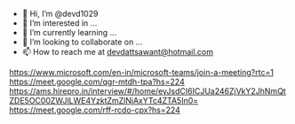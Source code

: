 - 👋 Hi, I’m @devd1029
- 👀 I’m interested in ...
- 🌱 I’m currently learning ...
- 💞️ I’m looking to collaborate on ...
- 📫 How to reach me at devdattsawant@hotmail.com

<!---
devd1029/devd1029 is a ✨ special ✨ repository because its `README.md` (this file) appears on your GitHub profile.
You can click the Preview link to take a look at your changes.
--->



https://www.microsoft.com/en-in/microsoft-teams/join-a-meeting?rtc=1
https://meet.google.com/qgr-mtdh-tpa?hs=224
https://ams.hirepro.in/interview/#/home/eyJsdCI6ICJUa246ZjVkY2JhNmQtZDE5OC00ZWJlLWE4YzktZmZlNjAxYTc4ZTA5In0=
https://meet.google.com/rff-rcdo-cpx?hs=224
